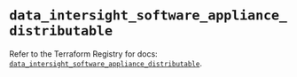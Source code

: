 # `data_intersight_software_appliance_distributable`

Refer to the Terraform Registry for docs: [`data_intersight_software_appliance_distributable`](https://registry.terraform.io/providers/ciscodevnet/intersight/1.0.71/docs/data-sources/software_appliance_distributable).
